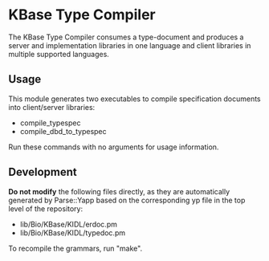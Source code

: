 KBase Type Compiler
===================

The KBase Type Compiler consumes a type-document and produces a
server and implementation libraries in one language and client
libraries in multiple supported languages.

Usage
-----

This module generates two executables to compile specification
documents into client/server libraries:

* compile\_typespec
* compile\_dbd\_to\_typespec

Run these commands with no arguments for usage information.

Development
-----------

**Do not modify** the following files directly, as they are
automatically generated by Parse::Yapp based on the corresponding
yp file in the top level of the repository:

* lib/Bio/KBase/KIDL/erdoc.pm
* lib/Bio/KBase/KIDL/typedoc.pm

To recompile the grammars, run "make".
